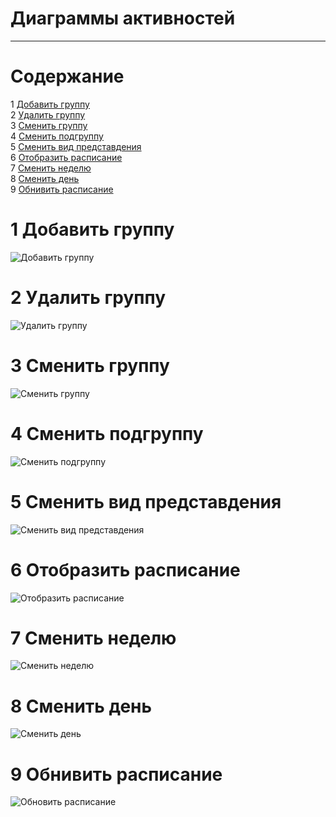 # Диаграммы активностей
---

# Содержание
1 [Добавить группу](#add_group)  
2 [Удалить группу](#delete_group)  
3 [Сменить группу](#change_group)  
4 [Сменить подгруппу](#change_subgroup)  
5 [Сменить вид представдения](#change_view_type)   
6 [Отобразить расписание](#display_schedule)  
7 [Сменить неделю](#change_week)  
8 [Сменить день](#change_day)  
9 [Обнивить расписание](#update_schedule)  

<a name="add_group"/>

# 1 Добавить группу
![Добавить группу](../../../Images/UML/Activity/Add%20Group.jpg)

<a name="delete_group"/>

# 2 Удалить группу
![Удалить группу](../../../Images/UML/Activity/Delete%20group.jpg)

<a name="change_group"/>

# 3 Сменить группу
![Сменить группу](../../../Images/UML/Activity/Change%20group.jpg)
  
<a name="change_subgroup"/>

# 4 Сменить подгруппу
![Сменить подгруппу](../../../Images/UML/Activity/Change%20subgroup.jpg)

<a name="change_view_type"/>

# 5 Сменить вид представдения
![Сменить вид представдения](../../../Images/UML/Activity/Change%20view%20type.jpg)

<a name="display_schedule"/>

# 6 Отобразить расписание
![Отобразить расписание](../../../Images/UML/Activity/Display%20schedule.jpg)

<a name="change_week"/>

# 7 Сменить неделю
![Сменить неделю](../../../Images/UML/Activity/Change%20week.jpg)

<a name="change_day"/>

# 8 Сменить день
![Сменить день](../../../Images/UML/Activity/Change%20day.jpg)

<a name="update_schedule"/>

# 9 Обнивить расписание
![Обновить расписание](../../../Images/UML/Update_schedule.jpg)


